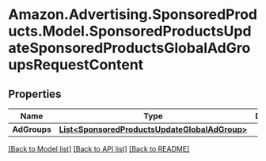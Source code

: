 # Amazon.Advertising.SponsoredProducts.Model.SponsoredProductsUpdateSponsoredProductsGlobalAdGroupsRequestContent

## Properties

Name | Type | Description | Notes
------------ | ------------- | ------------- | -------------
**AdGroups** | [**List&lt;SponsoredProductsUpdateGlobalAdGroup&gt;**](SponsoredProductsUpdateGlobalAdGroup.md) |  | 

[[Back to Model list]](../README.md#documentation-for-models) [[Back to API list]](../README.md#documentation-for-api-endpoints) [[Back to README]](../README.md)

